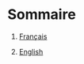 # Sommaire
1. [Français](https://github.com/ProjectPeer/ourdoc/blob/master/fr)

2. [English](https://github.com/ProjectPeer/ourdoc/blob/master/en)
